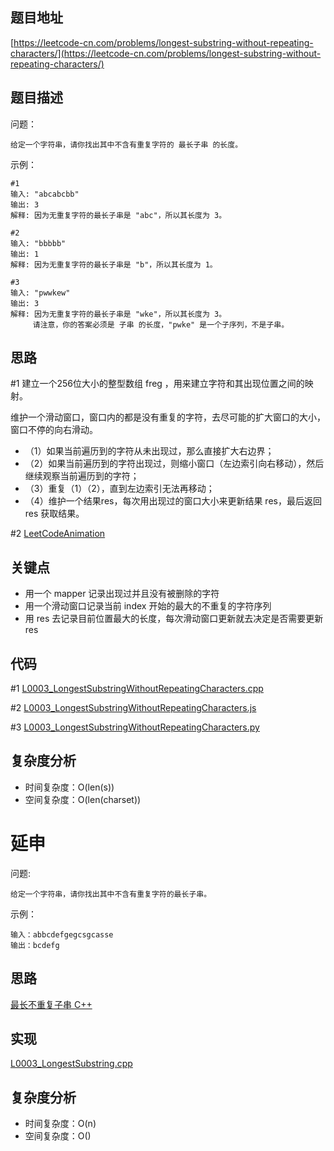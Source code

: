 <!--
 * @Date        : 2020-05-02 20:37:47
 * @LastEditors : anlzou
 * @Github      : https://github.com/anlzou
 * @LastEditTime: 2020-05-16 12:17:38
 * @FilePath    : \algorithm\problems\L0003_LongestSubstringWithoutRepeatingCharacters.md
 * @Describe    : 
 -->
## 题目地址

[https://leetcode-cn.com/problems/longest-substring-without-repeating-characters/](https://leetcode-cn.com/problems/longest-substring-without-repeating-characters/)

## 题目描述

问题：
```
给定一个字符串，请你找出其中不含有重复字符的 最长子串 的长度。
```
示例：
```
#1 
输入: "abcabcbb"
输出: 3 
解释: 因为无重复字符的最长子串是 "abc"，所以其长度为 3。

#2
输入: "bbbbb"
输出: 1
解释: 因为无重复字符的最长子串是 "b"，所以其长度为 1。

#3
输入: "pwwkew"
输出: 3
解释: 因为无重复字符的最长子串是 "wke"，所以其长度为 3。
     请注意，你的答案必须是 子串 的长度，"pwke" 是一个子序列，不是子串。
```

## 思路
#1
建立一个256位大小的整型数组 freg ，用来建立字符和其出现位置之间的映射。

维护一个滑动窗口，窗口内的都是没有重复的字符，去尽可能的扩大窗口的大小，窗口不停的向右滑动。

- （1）如果当前遍历到的字符从未出现过，那么直接扩大右边界；
- （2）如果当前遍历到的字符出现过，则缩小窗口（左边索引向右移动），然后继续观察当前遍历到的字符；
- （3）重复（1）（2），直到左边索引无法再移动；
- （4）维护一个结果res，每次用出现过的窗口大小来更新结果 res，最后返回 res 获取结果。

#2
[LeetCodeAnimation](https://github.com/MisterBooo/LeetCodeAnimation/blob/master/notes/LeetCode%E7%AC%AC3%E5%8F%B7%E9%97%AE%E9%A2%98%EF%BC%9A%E6%97%A0%E9%87%8D%E5%A4%8D%E5%AD%97%E7%AC%A6%E7%9A%84%E6%9C%80%E9%95%BF%E5%AD%90%E4%B8%B2.md)
## 关键点
- 用一个 mapper 记录出现过并且没有被删除的字符
- 用一个滑动窗口记录当前 index 开始的最大的不重复的字符序列
- 用 res 去记录目前位置最大的长度，每次滑动窗口更新就去决定是否需要更新 res

## 代码
#1 [L0003_LongestSubstringWithoutRepeatingCharacters.cpp](../code/L0003_LongestSubstringWithoutRepeatingCharacters.cpp)

#2 [L0003_LongestSubstringWithoutRepeatingCharacters.js](../code/L0003_LongestSubstringWithoutRepeatingCharacters.js)

#3 [L0003_LongestSubstringWithoutRepeatingCharacters.py](../code/L0003_LongestSubstringWithoutRepeatingCharacters.py)

## 复杂度分析

- 时间复杂度：O(len(s))
- 空间复杂度：O(len(charset))

# 延申
问题:
```
给定一个字符串，请你找出其中不含有重复字符的最长子串。
```
示例：
```
输入：abbcdefgegcsgcasse
输出：bcdefg
```
## 思路
[最长不重复子串 C++](https://blog.csdn.net/CSU_GUO_LIANG/article/details/81177271)

## 实现
[L0003_LongestSubstring.cpp](../code/L0003_LongestSubstring.cpp)

## 复杂度分析
- 时间复杂度：O(n)
- 空间复杂度：O()
